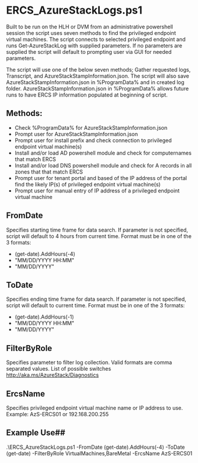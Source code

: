# ​ERCS_AzureStackLogs​.ps1  #


 Built to be run on the HLH or DVM from an administrative powershell session the script uses seven methods to find the privileged endpoint virtual machines. The script connects to selected privileged endpoint and runs Get-AzureStackLog with supplied parameters. If no parameters are supplied the script will default to prompting user via GUI for needed parameters.


 The script will use one of the below seven methods; Gather requested logs, Transcript, and AzureStackStampInformation.json. The script will also save AzureStackStampInformation.json in %ProgramData% and in created log folder. AzureStackStampInformation.json in %ProgramData% allows future runs to have ERCS IP information populated at beginning of script.
 
##  Methods: ##
-  Check %ProgramData% for AzureStackStampInformation.json
-  Prompt user for AzureStackStampInformation.json
-  Prompt user for install prefix and check connection to privileged endpoint virtual machine(s)
-  Install and/or load AD powershell module and check for computernames that match ERCS
-  Install and/or load DNS powershell module and check for A records in all zones that that match ERCS
-  Prompt user for tenant portal and based of the IP address of the portal find the likely IP(s) of privileged endpoint virtual machine(s)
-  Prompt user for manual entry of IP address of a privileged endpoint virtual machine

## FromDate ##
Specifies starting time frame for data search.  If parameter is not specified, script will default to 4 hours from current time. Format must be in one of the 3 formats: 

- (get-date).AddHours(-4)
- "MM/DD/YYYY HH:MM"
- "MM/DD/YYYY"


## ToDate ##
Specifies ending time frame for data search. If parameter is not specified, script will default to current time. Format must be in one of the 3 formats: 

- (get-date).AddHours(-1)
- "MM/DD/YYYY HH:MM"
- "MM/DD/YYYY"

## FilterByRole ##
Specifies parameter to filter log collection. Valid formats are comma separated values. List of possible switches http://aka.ms/AzureStack/Diagnostics

## ErcsName ##
Specifies privileged endpoint virtual machine name or IP address to use. Example: AzS-ERCS01 or 192.168.200.255

## Example Use##
.\ERCS_AzureStackLogs.ps1 -FromDate (get-date).AddHours(-4) -ToDate (get-date) -FilterByRole VirtualMachines,BareMetal -ErcsName AzS-ERCS01